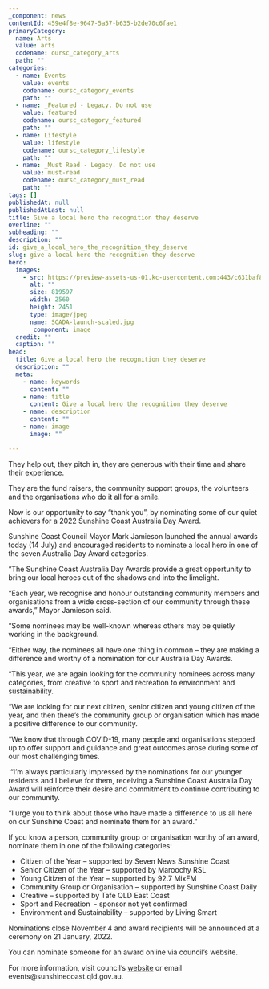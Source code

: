 ```yaml
---
_component: news
contentId: 459e4f8e-9647-5a57-b635-b2de70c6fae1
primaryCategory:
  name: Arts
  value: arts
  codename: oursc_category_arts
  path: ""
categories:
  - name: Events
    value: events
    codename: oursc_category_events
    path: ""
  - name: _Featured - Legacy. Do not use
    value: featured
    codename: oursc_category_featured
    path: ""
  - name: Lifestyle
    value: lifestyle
    codename: oursc_category_lifestyle
    path: ""
  - name: _Must Read - Legacy. Do not use
    value: must-read
    codename: oursc_category_must_read
    path: ""
tags: []
publishedAt: null
publishedAtLast: null
title: Give a local hero the recognition they deserve
overline: ""
subheading: ""
description: ""
id: give_a_local_hero_the_recognition_they_deserve
slug: give-a-local-hero-the-recognition-they-deserve
hero:
  images:
    - src: https://preview-assets-us-01.kc-usercontent.com:443/c631baf8-1b46-001f-580c-d0001b68b4a8/950b2ff0-27e4-4782-9b04-ef3557bc34f9/SCADA-launch-scaled.jpg
      alt: ""
      size: 819597
      width: 2560
      height: 2451
      type: image/jpeg
      name: SCADA-launch-scaled.jpg
      _component: image
  credit: ""
  caption: ""
head:
  title: Give a local hero the recognition they deserve
  description: ""
  meta:
    - name: keywords
      content: ""
    - name: title
      content: Give a local hero the recognition they deserve
    - name: description
      content: ""
    - name: image
      image: ""

---
```

They help out, they pitch in, they are generous with their time and share their experience.

They are the fund raisers, the community support groups, the volunteers and the organisations who do it all for a smile.

Now is our opportunity to say “thank you”, by nominating some of our quiet achievers for a 2022 Sunshine Coast Australia Day Award.

Sunshine Coast Council Mayor Mark Jamieson launched the annual awards today (14 July) and encouraged residents to nominate a local hero in one of the seven Australia Day Award categories.

“The Sunshine Coast Australia Day Awards provide a great opportunity to bring our local heroes out of the shadows and into the limelight.

“Each year, we recognise and honour outstanding community members and organisations from a wide cross-section of our community through these awards,” Mayor Jamieson said.

“Some nominees may be well-known whereas others may be quietly working in the background.

“Either way, the nominees all have one thing in common – they are making a difference and worthy of a nomination for our Australia Day Awards.

“This year, we are again looking for the community nominees across many categories, from creative to sport and recreation to environment and sustainability.

“We are looking for our next citizen, senior citizen and young citizen of the year, and then there’s the community group or organisation which has made a positive difference to our community.

“We know that through COVID-19, many people and organisations stepped up to offer support and guidance and great outcomes arose during some of our most challenging times.

 “I’m always particularly impressed by the nominations for our younger residents and I believe for them, receiving a Sunshine Coast Australia Day Award will reinforce their desire and commitment to continue contributing to our community.

“I urge you to think about those who have made a difference to us all here on our Sunshine Coast and nominate them for an award.”

If you know a person, community group or organisation worthy of an award, nominate them in one of the following categories:

*   Citizen of the Year – supported by Seven News Sunshine Coast
*   Senior Citizen of the Year – supported by Maroochy RSL
*   Young Citizen of the Year – supported by 92.7 MixFM
*   Community Group or Organisation – supported by Sunshine Coast Daily
*   Creative – supported by Tafe QLD East Coast
*   Sport and Recreation  - sponsor not yet confirmed
*   Environment and Sustainability – supported by Living Smart

Nominations close November 4 and award recipients will be announced at a ceremony on 21 January, 2022.

You can nominate someone for an award online via council’s website.

For more information, visit council’s [website](https://www.sunshinecoast.qld.gov.au/Living-and-Community/Awards-and-Citizenship/Australia-Day-Awards)
&#x20;or email events\@sunshinecoast.qld.gov.au.
